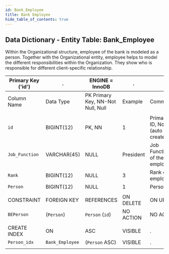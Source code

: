 ```yaml
---
id: Bank_Employee
title: Bank Employee
hide_table_of_contents: true
---
```


## Data Dictionary - Entity Table: Bank_Employee

Within the Organizational structure, employee of the bank is modeled as a person.
Together with the Organizational entity, employee helps to model the different responsibilities within the Organization. 
They show who is responsible for different client-specific relationship.

| Primary Key ('id')|.|ENGINE = InnoDB|.|.|
|---|---|---|---|---|
 | Column Name| Data Type|PK Primary Key, NN-Not Null, Null|Example| Comment|
|| 
|`id`| BIGINT(12)|PK, NN|1|PrimaryKey-ID, Not Null (auto creates)|
|`Job_Function`| VARCHAR(45)| NULL|President| Job Function/Title of the employee|
|`Rank` |BIGINT(12)| NULL|3| Rank of the employee.|
|`Person`| BIGINT(12)| NULL|1|Person ID|
||
|CONSTRAINT|FOREIGN KEY|REFERENCES |ON DELETE|ON UPDATE|
|`BEPerson`|(`Person`)|`Person` (`id`)|NO ACTION| NO ACTION|
||
|CREATE INDEX|ON|ASC|VISIBLE|.|
|`Person_idx`|`Bank_Employee`|(`Person` ASC)|VISIBLE|.|
||
